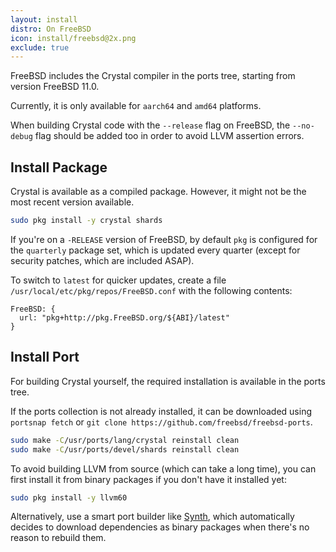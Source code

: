 ```yaml
---
layout: install
distro: On FreeBSD
icon: install/freebsd@2x.png
exclude: true
---
```


FreeBSD includes the Crystal compiler in the ports tree, starting from version FreeBSD 11.0.

Currently, it is only available for `aarch64` and `amd64` platforms.

When building Crystal code with the `--release` flag on FreeBSD, the `--no-debug` flag should be added too in order to avoid LLVM assertion errors.

## Install Package

Crystal is available as a compiled package. However, it might not be the most recent version available.

```bash
sudo pkg install -y crystal shards
```

If you're on a `-RELEASE` version of FreeBSD, by default `pkg` is configured for the `quarterly` package set, which is updated every quarter (except for security patches, which are included ASAP).

To switch to `latest` for quicker updates, create a file `/usr/local/etc/pkg/repos/FreeBSD.conf` with the following contents:

```ucl
FreeBSD: {
  url: "pkg+http://pkg.FreeBSD.org/${ABI}/latest"
}
```

## Install Port

For building Crystal yourself, the required installation is available in the ports tree.

If the ports collection is not already installed, it can be downloaded using `portsnap fetch` or `git clone https://github.com/freebsd/freebsd-ports`.

```bash
sudo make -C/usr/ports/lang/crystal reinstall clean
sudo make -C/usr/ports/devel/shards reinstall clean
```

To avoid building LLVM from source (which can take a long time), you can first install it from binary packages if you don't have it installed yet:

```bash
sudo pkg install -y llvm60
```

Alternatively, use a smart port builder like [Synth](https://github.com/jrmarino/synth), which automatically decides to download dependencies as binary packages when there's no reason to rebuild them.
